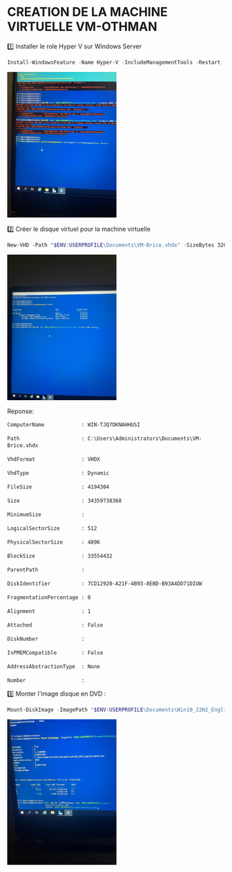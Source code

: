 # CREATION DE LA MACHINE VIRTUELLE VM-OTHMAN

1️⃣ Installer le role Hyper V sur Windows Server

```POWERSHELL
Install-WindowsFeature -Name Hyper-V -IncludeManagementTools -Restart
```


<img src="images/WhatsApp Image 2023-07-12 at 3.19.2811 PM.jpeg" width="253" height="337" > </img>



:two: Créer le disque virtuel pour la machine virtuelle

```POWERSHELL
New-VHD -Path "$ENV:USERPROFILE\Documents\VM-Brice.vhdx" -SizeBytes 32GB -Dynamic
```

<img src="images/2WhatsApp Image 2023-07-12 at 3.19.29 PM.jpeg" width="253" height="337" > </img>

Reponse:

```PYTON
ComputerName            : WIN-TJQ7DKNAHHUSI

Path                    : C:\Users\Administrators\Documents\VM-Brice.vhdx

VhdFormat               : VHDX

VhdType                 : Dynamic

FileSize                : 4194304

Size                    : 34359738368

MinimumSize             :

LogicalSectorSize       : 512

PhysicalSectorSize      : 4096

BlockSize               : 33554432

ParentPath              :

DiskIdentifier          : 7CD12920-A21F-4B93-8EBD-B93A4DD71DIUW

FragmentationPercentage : 0

Alignment               : 1

Attached                : False

DiskNumber              :

IsPMEMCompatible        : False

AddressAbstractionType  : None

Number                  :
```

:three: Monter l'image disque en DVD :

```POWERSHELL
Mount-DiskImage -ImagePath "$ENV:USERPROFILE\Documents\Win10_22H2_English_x64v1.iso"
```

<img src="images/WhatsApp Image 2023-07-12 at 3.19.30 PM (1).jpeg" width="253" height="337" > </img>








